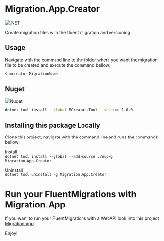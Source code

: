 # Migration.App.Creator
[![.NET](https://github.com/leisiamedeiros/Migration.App.Creator/actions/workflows/dotnet.yml/badge.svg?branch=release)](https://github.com/leisiamedeiros/Migration.App.Creator/actions/workflows/dotnet.yml)

Create migration files with the fluent migration and versioning

## Usage

Navigate with the command line to the folder where you want the migration file to be created and 
execute the command bellow;

`$ mcreator MigrationName`

## Nuget

![Nuget](https://img.shields.io/nuget/v/MCreator.Tool) 

```bash
dotnet tool install --global MCreator.Tool --version 1.0.0
```
## Installing this package Locally
Clone this project, navigate with the command line and runs the commands bellow;

Install  
`dotnet tool install --global --add-source ./nupkg Migration.App.Creator`

Uninstall  
`dotnet tool uninstall -g Migration.App.Creator`

# Run your FluentMigrations with Migration.App

If you want to run your FluentMigrations with a WebAPI look into this project [Migration.App](https://github.com/leisiamedeiros/Migration.App)

Enjoy!
